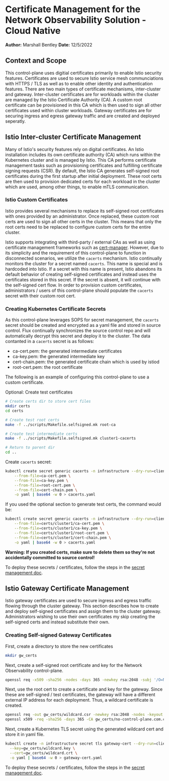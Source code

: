 # Certificate Management for the Network Observability Solution - Cloud Native

**Author:** Marshall Bentley
**Date:** 12/5/2022

## Context and Scope

This control-plane uses digitial certificates primarily to enable Istio security features.  Certificates are used to secure Istio service mesh communciations with HTTPS / TLS as well as to enable other identity and authentication features.  There are two main types of certificate mechanisms, inter-cluster and gateway.  Inter-cluster certificates are for workloads within the cluster are managed by the Istio Certificate Authority (CA).  A custom root certificate can be provisioned in this CA which is then used to sign all other certificates used within cluster workloads.  Gateway certificates are for securing ingress and egress gateway traffic and are created and deployed seperatly.

## Istio Inter-cluster Certificate Management

Many of Istio's security features rely on digital certificates.  An Istio installation includes its own certificate authority (CA) which runs within the Kubernetes cluster and is managed by Istio.  This CA performs certificate management tasks such as provisioning certificates and fulfilling certificate signing requests (CSR).  By default, the Istio CA generates self-signed root certificates during the first startup after initial deployment.  These root certs are then used to provision dedicated certs for each workload in the cluster which are used, among other things, to enable mTLS communication.

### Istio Custom Certificates

Istio provides several mechanisms to replace its self-signed root certificates with ones provided by an administrator.  Once replaced, these custom root certs are used to sign all other certs in the cluster.  This means that only the root certs need to be replaced to configure custom certs for the entire cluster.

Istio supports integrating with third-party / external CAs as well as using certificate management frameworks such as [cert-manager](https://istio.io/latest/docs/ops/integrations/certmanager/).  However, due to its simplicity and the requirement of this control-plane to function in disconnected scenarios, we utilize the `cacerts` mechanism.  Istio continually monitors the cluster for a secret named `cacerts`.  This name is special and is hardcoded into Istio.  If a secret with this name is present, Istio abandons its default behavior of creating self-signed certificates and instead uses the certificates stored in this secret.  If the secret is absent, it will continue with the self-signed cert flow.  In order to provision custom certificates, administrators / users of this control-plane should populate the `cacerts` secret with their custom root cert.

### Creating Kubernetes Certificate Secrets

As this control-plane leverages SOPS for secret management, the `cacerts` secret should be created and encrypted as a yaml file and stored in source control.  Flux continually synchronizes the source control repo and will automatically decrypt this secret and deploy it to the cluster.  The data contanted in a `cacerts` secret is as follows:

- ca-cert.pem: the generated intermediate certificates
- ca-key.pem: the generated intermediate key
- cert-chain.pem: the generated certificate chain which is used by istiod
- root-cert.pem: the root certificate

The following is an example of configuring this control-plane to use a custom certificate.

Optional: Create test certificates

```bash
# Create certs dir to store cert files
mkdir certs
cd certs

# Create test root certs
make -f ../scripts/Makefile.selfsigned.mk root-ca

# Create test intermediate certs
make -f ../scripts/Makefile.selfsigned.mk cluster1-cacerts

# Return to parent dir
cd ..
```

Create `cacerts` secret:

```bash
kubectl create secret generic cacerts -n infrastructure --dry-run=client \
    --from-file=ca-cert.pem \
    --from-file=ca-key.pem \
    --from-file=root-cert.pem \
    --from-file=cert-chain.pem \
    -o yaml | base64 -w 0 > cacerts.yaml
```

If you used the optional section to generate test certs, the command would be:

```bash
kubectl create secret generic cacerts -n infrastructure --dry-run=client \
    --from-file=certs/cluster1/ca-cert.pem \
    --from-file=certs/cluster1/ca-key.pem \
    --from-file=certs/cluster1/root-cert.pem \
    --from-file=certs/cluster1/cert-chain.pem \
    -o yaml | base64 -w 0 > cacerts.yaml
```

**Warning: If you created certs, make sure to delete them so they're not accidentally committed to source control!**

To deploy these secrets / certificates, follow the steps in the [secret management doc](./secret-management.md#automatic-secret-encryption-using-azure-key-vault-and-ci--cd-pipeline).

## Istio Gateway Certificate Management

Istio gateway certificates are used to secure ingress and egress traffic flowing through the cluster gateway.  This section describes how to create and deploy self-signed certificates and assign them to the cluster gateway.  Administrators wishing to use their own certificates my skip creating the self-signed certs and instead substitute their own.

### Creating Self-signed Gateway Certificates

First, create a directory to store the new certificates

```bash
mkdir gw_certs
```

Next, create a self-signed root certificate and key for the Network Observability control-plane.

```bash
openssl req -x509 -sha256 -nodes -days 365 -newkey rsa:2048 -subj '/O=Network Observability control-plane/CN=no-control-plane.com' -keyout gw_certs/no-control-plane.com.key -out gw_certs/no-control-plane.com.crt
```

Next, use the root cert to create a certificate and key for the gateway.  Since these are self-signed / test certificates, the gateway will have a different external IP address for each deployment.  Thus, a wildcard certificate is created.

```bash
openssl req -out gw_certs/wildcard.csr -newkey rsa:2048 -nodes -keyout gw_certs/wildcard.key -subj "/CN=*/O=Network Observability control-plane"
openssl x509 -req -sha256 -days 365 -CA gw_certs/no-control-plane.com.crt -CAkey gw_certs/no-control-plane.com.key -set_serial 0 -in gw_certs/wildcard.csr -out gw_certs/wildcard.crt
```

Next, create a Kubernetes TLS secret using the generated wildcard cert and store it in yaml file.

```bash
kubectl create -n infrastructure secret tls gateway-cert --dry-run=client \
  --key=gw_certs/wildcard.key \
  --cert=gw_certs/wildcard.crt \
  -o yaml | base64 -w 0 > gateway-cert.yaml
```

To deploy these secrets / certificates, follow the steps in the [secret management doc](./secret-management.md#automatic-secret-encryption-using-azure-key-vault-and-ci--cd-pipeline).
